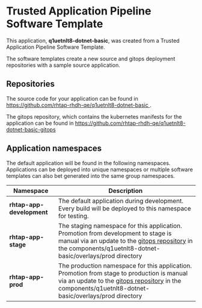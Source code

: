 # Trusted Application Pipeline Software Template

This application, **q1uetnlt8-dotnet-basic**, was created from a Trusted Application Pipeline Software Template.

The software templates create a new source and gitops deployment repositories with a sample source application. 

## Repositories

The source code for your application can be found in [https://github.com/rhtap-rhdh-qe/q1uetnlt8-dotnet-basic ](https://github.com/rhtap-rhdh-qe/q1uetnlt8-dotnet-basic ).
 
The gitops repository, which contains the kubernetes manifests for the application can be found in 
[https://github.com/rhtap-rhdh-qe/q1uetnlt8-dotnet-basic-gitops ](https://github.com/rhtap-rhdh-qe/q1uetnlt8-dotnet-basic-gitops ) 

## Application namespaces 

The default application will be found in the following namespaces. Applications can be deployed into unique namespaces or multiple software templates can also bet generated into the same group namespaces.  

|  Namespace   |  Description   |  
| -------- | -------- |   
| **rhtap-app-development** | The default application during development. Every build will be deployed to this namespace for testing. | 
| **rhtap-app-stage** | The staging namespace for this application. Promotion from development to stage is manual via an update to the [gitops repository](https://github.com/rhtap-rhdh-qe/q1uetnlt8-dotnet-basic-gitops ) in the components/q1uetnlt8-dotnet-basic/overlays/prod directory |  
| **rhtap-app-prod** | The production namespace for this application. Promotion from stage to production is manual via an update to the [gitops repository](https://github.com/rhtap-rhdh-qe/q1uetnlt8-dotnet-basic-gitops ) in the components/q1uetnlt8-dotnet-basic/overlays/prod directory | 